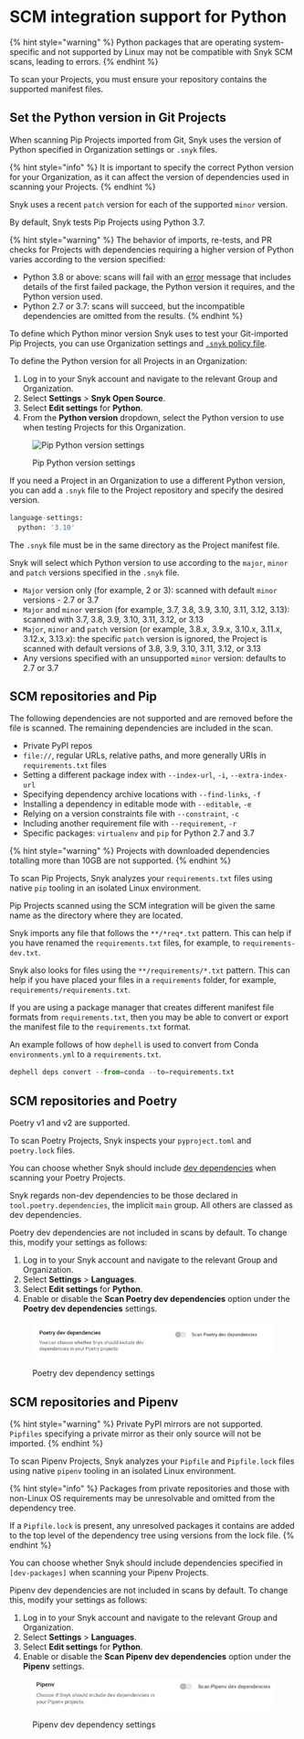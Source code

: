 # SCM integration support for Python

{% hint style="warning" %}
Python packages that are operating system-specific and not supported by Linux may not be compatible with Snyk SCM scans, leading to errors.
{% endhint %}

To scan your Projects, you must ensure your repository contains the supported manifest files.

## Set the Python version in Git Projects

When scanning Pip Projects imported from Git, Snyk uses the version of Python specified in Organization settings or `.snyk` files.

{% hint style="info" %}
It is important to specify the correct Python version for your Organization, as it can affect the version of dependencies used in scanning your Projects.
{% endhint %}

Snyk uses a recent `patch` version for each of the supported `minor` version.

By default, Snyk tests Pip Projects using Python 3.7.

{% hint style="warning" %}
The behavior of imports, re-tests, and PR checks for Projects with dependencies requiring a higher version of Python varies according to the version specified:

* Python 3.8 or above: scans will fail with an [error](../../../scan-with-snyk/error-catalog.md) message that includes details of the first failed package, the Python version it requires, and the Python version used.
* Python 2.7 or 3.7: scans will succeed, but the incompatible dependencies are omitted from the results.
{% endhint %}

To define which Python minor version Snyk uses to test your Git-imported Pip Projects, you can use Organization settings and [`.snyk` policy file](../../../manage-risk/policies/the-.snyk-file.md).

To define the Python version for all Projects in an Organization:

1. Log in to your Snyk account and navigate to the relevant Group and Organization.
2. Select **Settings** > **Snyk Open Source**.
3. Select **Edit settings** for **Python**.
4. From the **Python version** dropdown, select the Python version to use when testing Projects for this Organization.

<figure><img src="../../../.gitbook/assets/python-version.png" alt="Pip Python version settings"><figcaption><p>Pip Python version settings</p></figcaption></figure>

If you need a Project in an Organization to use a different Python version, you can add a `.snyk` file to the Project repository and specify the desired version.

```python
language-settings:
  python: '3.10'
```

The `.snyk` file must be in the same directory as the Project manifest file.

Snyk will select which Python version to use according to the `major`, `minor` and `patch` versions specified in the `.snyk` file.

* `Major` version only (for example, 2 or 3): scanned with default `minor` versions - 2.7 or 3.7
* `Major` and `minor` version (for example, 3.7, 3.8, 3.9, 3.10, 3.11, 3.12, 3.13): scanned with 3.7, 3.8, 3.9, 3.10, 3.11, 3.12, or 3.13
* `Major`, `minor` and `patch` version (or example, 3.8.x, 3.9.x, 3.10.x, 3.11.x, 3.12.x, 3.13.x): the specific `patch` version is ignored, the Project is scanned with default versions of 3.8, 3.9, 3.10, 3.11, 3.12, or 3.13
* Any versions specified with an unsupported `minor` version: defaults to 2.7 or 3.7

## SCM repositories and Pip

The following dependencies are not supported and are removed before the file is scanned. The remaining dependencies are included in the scan.

* Private PyPI repos
* `file://`, regular URLs, relative paths, and more generally URIs in `requirements.txt` files
* Setting a different package index with `--index-url`, `-i`, `--extra-index-url`
* Specifying dependency archive locations with `--find-links`, `-f`
* Installing a dependency in editable mode with `--editable`, `-e`
* Relying on a version constraints file with `--constraint`, `-c`
* Including another requirement file with `--requirement`, `-r`
* Specific packages: `virtualenv` and `pip` for Python 2.7 and 3.7

{% hint style="warning" %}
Projects with downloaded dependencies totalling more than 10GB are not supported.
{% endhint %}

To scan Pip Projects, Snyk analyzes your `requirements.txt` files using native `pip` tooling in an isolated Linux environment.

Pip Projects scanned using the SCM integration will be given the same name as the directory where they are located.

Snyk imports any file that follows the `**/*req*.txt` pattern. This can help if you have renamed the `requirements.txt` files, for example, to `requirements-dev.txt`.

Snyk also looks for files using the `**/requirements/*.txt` pattern. This can help if you have placed your files in a `requirements` folder, for example, `requirements/requirements.txt`.

If you are using a package manager that creates different manifest file formats from `requirements.txt`, then you may be able to convert or export the manifest file to the `requirements.txt` format.

An example follows of how `dephell` is used to convert from Conda `environments.yml` to a `requirements.txt`.

```python
dephell deps convert --from=conda --to=requirements.txt
```

## SCM repositories and Poetry

Poetry v1 and v2 are supported.

To scan Poetry Projects, Snyk inspects your `pyproject.toml` and `poetry.lock` files.

You can choose whether Snyk should include [dev dependencies](https://python-poetry.org/docs/managing-dependencies/) when scanning your Poetry Projects.

Snyk regards non-dev dependencies to be those declared in `tool.poetry.dependencies`, the implicit `main` group. All others are classed as dev dependencies.

Poetry dev dependencies are not included in scans by default. To change this, modify your settings as follows:

1. Log in to your Snyk account and navigate to the relevant Group and Organization.
2. Select **Settings** > **Languages**.
3. Select **Edit settings** for **Python**.
4. Enable or disable the **Scan Poetry dev dependencies** option under the **Poetry dev dependencies** settings.

<figure><img src="../../../.gitbook/assets/image (9).png" alt="Poetry dev dependency settings"><figcaption><p>Poetry dev dependency settings</p></figcaption></figure>

## SCM repositories and Pipenv

{% hint style="warning" %}
Private PyPI mirrors are not supported. `Pipfiles` specifying a private mirror as their only source will not be imported.
{% endhint %}

To scan Pipenv Projects, Snyk analyzes your `Pipfile` and `Pipfile.lock` files using native `pipenv` tooling in an isolated Linux environment.

{% hint style="info" %}
Packages from private repositories and those with non-Linux OS requirements may be unresolvable and omitted from the dependency tree.

If a `Pipfile.lock` is present, any unresolved packages it contains are added to the top level of the dependency tree using versions from the lock file.
{% endhint %}

You can choose whether Snyk should include dependencies specified in `[dev-packages]` when scanning your Pipenv Projects.

Pipenv dev dependencies are not included in scans by default. To change this, modify your settings as follows:

1. Log in to your Snyk account and navigate to the relevant Group and Organization.
2. Select **Settings** > **Languages**.
3. Select **Edit settings** for **Python**.
4. Enable or disable the **Scan Pipenv dev dependencies** option under the **Pipenv** settings.

<figure><img src="../../../.gitbook/assets/image (10) (1).png" alt="Pipenv dev dependency settings"><figcaption><p>Pipenv dev dependency settings</p></figcaption></figure>
